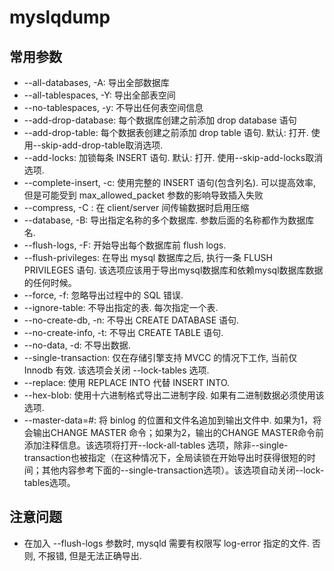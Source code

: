 # myslqdump

## 常用参数

- --all-databases, -A: 导出全部数据库
- --all-tablespaces, -Y: 导出全部表空间
- --no-tablespaces, -y: 不导出任何表空间信息
- --add-drop-database: 每个数据库创建之前添加 drop database 语句
- --add-drop-table: 每个数据表创建之前添加 drop table 语句. 默认: 打开. 使用--skip-add-drop-table取消选项.
- --add-locks: 加锁每条 INSERT 语句. 默认: 打开.  使用--skip-add-locks取消选项.
- --complete-insert, -c: 使用完整的 INSERT 语句(包含列名). 可以提高效率, 但是可能受到 max_allowed_packet 参数的影响导致插入失败
- --compress, -C : 在 client/server 间传输数据时启用压缩
- --database, -B: 导出指定名称的多个数据库. 参数后面的名称都作为数据库名.
- --flush-logs, -F: 开始导出每个数据库前 flush logs.
- --flush-privileges: 在导出 mysql 数据库之后, 执行一条 FLUSH PRIVILEGES 语句. 该选项应该用于导出mysql数据库和依赖mysql数据库数据的任何时候。
- --force, -f: 忽略导出过程中的 SQL 错误.
- --ignore-table: 不导出指定的表. 每次指定一个表.
- --no-create-db, -n: 不导出 CREATE DATABASE 语句.
- --no-create-info, -t: 不导出 CREATE TABLE 语句.
- --no-data, -d: 不导出数据.
- --single-transaction: 仅在存储引擎支持 MVCC 的情况下工作, 当前仅 Innodb 有效. 该选项会关闭 --lock-tables 选项.
- --replace: 使用 REPLACE INTO 代替 INSERT INTO.
- --hex-blob: 使用十六进制格式导出二进制字段. 如果有二进制数据必须使用该选项.
- --master-data=#: 将 binlog 的位置和文件名追加到输出文件中. 如果为1，将会输出CHANGE MASTER 命令；如果为2，输出的CHANGE  MASTER命令前添加注释信息。该选项将打开--lock-all-tables 选项，除非--single-transaction也被指定（在这种情况下，全局读锁在开始导出时获得很短的时间；其他内容参考下面的--single-transaction选项）。该选项自动关闭--lock-tables选项。

## 注意问题

- 在加入 --flush-logs 参数时, mysqld 需要有权限写 log-error 指定的文件. 否则, 不报错, 但是无法正确导出.
